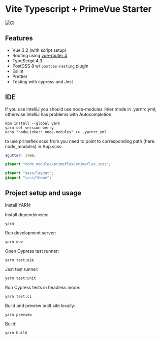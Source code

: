 # Vite Typescript + PrimeVue Starter

[![CI](https://github.com/sfxcode/vite-primevue-starter/actions/workflows/main.yml/badge.svg)](https://github.com/sfxcode/vite-primevue-starter/actions/workflows/main.yml)

## Features

- Vue 3.2 (with script setup)
- Routing using [vue-router 4](https://next.router.vuejs.org/)
- TypeScript 4.3
- PostCSS 8 w/ `postcss-nesting` plugin
- Eslint
- Prettier
- Testing with cypress and Jest

## IDE

If you use IntelliJ you should use node-modules linler mode in .yarnrc.yml,
otherwise IntelliJ has problems with Autocompletion.

```
npm install --global yarn
yarn set version berry
echo "nodeLinker: node-modules" >> .yarnrc.yml
```

to use primeflex scss from you need to point to corresponding path (here: node_modules) in App.scss:

```scss
$gutter: 1rem;

@import "node_modules/primeflex/primeflex.scss";

@import "sass/layout";
@import "sass/theme";

```

## Project setup and usage

Install YARN:



Install dependencies:

```
yarn
```

Run development server:

```
yarn dev
```

Open Cypress test runner:

```
yarn test:e2e
```

Jest test runner:

```
yarn test:unit
```

Run Cypress tests in headless mode:

```
yarn test:ci
```

Build and preview built site locally:

```
yarn preview
```

Build:

```
yarn build
```
